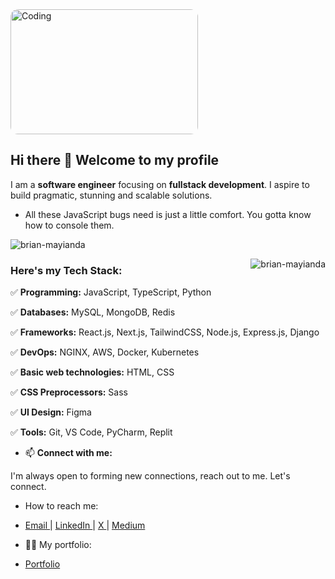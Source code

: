 <img align="top" style="border-radius: 12px" alt="Coding" width="300" height="200" src="images/dev.gif">

## Hi there 👋 Welcome to my profile

I am a **software engineer** focusing on **fullstack development**. I aspire to build pragmatic, stunning and scalable solutions.

- All these JavaScript bugs need is just a little comfort. You gotta know how to console them.


<p align="left"> <img src="https://komarev.com/ghpvc/?username=brian-mayianda&label=Profile%20views&color=0e75b6&style=flat" alt="brian-mayianda" /> </p>


<img align="right" src="https://github-readme-stats.vercel.app/api/top-langs?username=brian-mayianda&show_icons=true&locale=en&layout=compact" alt="brian-mayianda" />


### Here's my Tech Stack:

✅ **Programming:** JavaScript, TypeScript, Python

✅ **Databases:** MySQL, MongoDB, Redis

✅ **Frameworks:** React.js, Next.js, TailwindCSS, Node.js, Express.js, Django

✅ **DevOps:** NGINX, AWS, Docker, Kubernetes

✅ **Basic web technologies:** HTML, CSS

✅ **CSS Preprocessors:** Sass

✅ **UI Design:** Figma

✅ **Tools:** Git, VS Code, PyCharm, Replit

- 📫 **Connect with me:**

I'm always open to forming new connections, reach out to me. Let's connect.

- How to reach me: 

- <a href="mailto:brianmayianda@gmail.com" target="_blank"> Email <a/>
|  <a href="https://www.linkedin.com/in/brian-mayianda/" target="_blank"> LinkedIn <a/>
|  <a href="https://x.com/BrianMayianda" target="_blank"> X <a/>
|  <a href="https://medium.com/@brianmayianda" target="_blank"> Medium <a/> 

- 👨‍🎓 My portfolio:

- <a href="https://brian-mayianda.github.io" target="_blank"> Portfolio <a/> 
